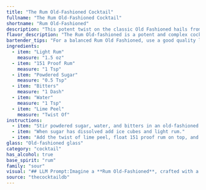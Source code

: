 ```yaml
---
title: "The Rum Old-Fashioned Cocktail"
fullname: "The Rum Old-Fashioned Cocktail"
shortname: "Rum Old-Fashioned"
description: "This potent twist on the classic Old Fashioned hails from the Rum Renaissance of the early 20th century.  It's a potent, sugar-forward take on the traditional Old Fashioned, emphasizing rum's versatility.  The high-proof rum and lime peel lend a unique, tropical touch. "
flavor_description: "The Rum Old-fashioned is a potent and complex cocktail. The light rum provides a smooth sweetness, while the 151 proof rum contributes a powerful, fiery kick. The powdered sugar adds a touch of sweetness, balanced by the bitters' bitter notes.  A hint of citrus from the lime peel rounds out the flavor, leaving a warm, lingering finish. "
bartender_tips: "For a balanced Rum Old Fashioned, use a good quality light rum as your base and a splash of 151 for warmth. Don't overdo the powdered sugar, just enough to dissolve in the water and create a light syrup. A few dashes of Angostura bitters are key for complexity. Muddle lime peel gently to release oils, not bitterness, and use a large ice cube to chill slowly. "
ingredients:
  - item: "Light Rum"
    measure: "1.5 oz"
  - item: "151 Proof Rum"
    measure: "1 Tsp"
  - item: "Powdered Sugar"
    measure: "0.5 Tsp"
  - item: "Bitters"
    measure: "1 Dash"
  - item: "Water"
    measure: "1 Tsp"
  - item: "Lime Peel"
    measure: "Twist Of"
instructions:
  - item: "Stir powdered sugar, water, and bitters in an old-fashioned glass."
  - item: "When sugar has dissolved add ice cubes and light rum."
  - item: "Add the twist of lime peel, float 151 proof rum on top, and serve."
glass: "Old-fashioned glass"
category: "cocktail"
has_alcohol: true
base_spirit: "rum"
family: "sour"
visual: "## LLM Prompt:Imagine a **Rum Old-Fashioned**, crafted with a masterful hand. Describe its appearance:* **The glass:** It rests in a chilled, **old-fashioned glass**, its wide mouth allowing for ample surface area. * **The color:**  The drink is a **deep amber hue**, reminiscent of aged rum and tinged with the subtle sweetness of the sugar. * **The texture:** The **large ice cube** is visibly melting, its coolness reflected in the slight condensation clinging to the glass. * **The garnish:**  A **thin strip of lime peel** is delicately twisted over the drink, releasing its citrus fragrance, and rests gracefully on the rim.* **The details:**  The **tiny, swirling bits of powdered sugar** are barely discernible at the bottom of the glass, blending with the rum's color.  A faint **trail of bitters** dances on the surface, adding a touch of mystique to the drink. **What is the overall impression this cocktail evokes?** Is it a refreshing, lively concoction? Or does it possess a more sophisticated, contemplative aura? Describe the visual appeal of the Rum Old-fashioned and the emotions it might evoke. "
source: "thecocktaildb"
---
```


